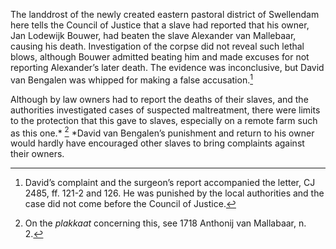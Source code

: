 The landdrost of the newly created eastern pastoral district of Swellendam here tells the Council of Justice that a slave had reported that his owner, Jan Lodewijk Bouwer, had beaten the slave Alexander van Mallebaar, causing his death. Investigation of the corpse did not reveal such lethal blows, although Bouwer admitted beating him and made excuses for not reporting Alexander’s later death. The evidence was inconclusive, but David van Bengalen was whipped for making a false accusation.[^1]

Although by law owners had to report the deaths of their slaves, and the authorities investigated cases of suspected maltreatment, there were limits to the protection that this gave to slaves, especially on a remote farm such as this one.* [^2] *David van Bengalen’s punishment and return to his owner would hardly have encouraged other slaves to bring complaints against their owners.

[^1]: David’s complaint and the surgeon’s report accompanied the letter, CJ 2485, ff. 121-2 and 126. He was punished by the local authorities and the case did not come before the Council of Justice.

[^2]: On the *plakkaat* concerning this, see 1718 Anthonij van Mallabaar, n. 2.